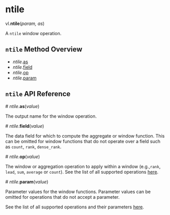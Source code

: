 # ntile

vl.<b>ntile</b>(<em>param, as</em>)

A <code>ntile</code> window operation.

## <code>ntile</code> Method Overview

* <em>ntile</em>.<a href="#as">as</a>
* <em>ntile</em>.<a href="#field">field</a>
* <em>ntile</em>.<a href="#op">op</a>
* <em>ntile</em>.<a href="#param">param</a>

## <code>ntile</code> API Reference

<a name="as">#</a>
<em>ntile</em>.<b>as</b>(<em>value</em>)

The output name for the window operation.

<a name="field">#</a>
<em>ntile</em>.<b>field</b>(<em>value</em>)

The data field for which to compute the aggregate or window function. This can be omitted for window functions that do not operate over a field such as `count`, `rank`, `dense_rank`.

<a name="op">#</a>
<em>ntile</em>.<b>op</b>(<em>value</em>)

The window or aggregation operation to apply within a window (e.g.,`rank`, `lead`, `sum`, `average` or `count`). See the list of all supported operations [here](https://vega.github.io/vega-lite/docs/window.html#ops).

<a name="param">#</a>
<em>ntile</em>.<b>param</b>(<em>value</em>)

Parameter values for the window functions. Parameter values can be omitted for operations that do not accept a parameter.

See the list of all supported operations and their parameters [here](https://vega.github.io/vega-lite/docs/transforms/window.html).

